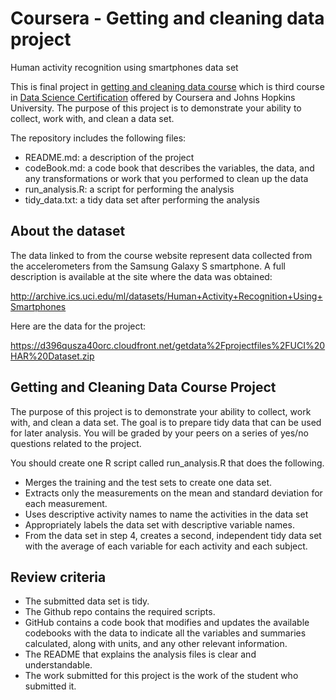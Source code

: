 # Coursera - Getting and cleaning data project
Human activity recognition using smartphones data set

This is final project in [getting and cleaning data course](https://www.coursera.org/learn/data-cleaning) which is third course in [Data Science Certification]() offered by Coursera and Johns Hopkins University. The purpose of this project is to demonstrate your ability to collect, work with, and clean a data set.

The repository includes the following files:
- README.md: a description of the project
- codeBook.md: a code book that describes the variables, the data, and any transformations or work that you performed to clean up the data
- run_analysis.R: a script for performing the analysis
- tidy_data.txt: a tidy data set after performing the analysis

## About the dataset
The data linked to from the course website represent data collected from the accelerometers from the Samsung Galaxy S smartphone. A full description is available at the site where the data was obtained:

http://archive.ics.uci.edu/ml/datasets/Human+Activity+Recognition+Using+Smartphones

Here are the data for the project:

https://d396qusza40orc.cloudfront.net/getdata%2Fprojectfiles%2FUCI%20HAR%20Dataset.zip

## Getting and Cleaning Data Course Project
The purpose of this project is to demonstrate your ability to collect, work with, and clean a data set. The goal is to prepare tidy data that can be used for later analysis. You will be graded by your peers on a series of yes/no questions related to the project.

You should create one R script called run_analysis.R that does the following.

* Merges the training and the test sets to create one data set.
* Extracts only the measurements on the mean and standard deviation for each measurement.
* Uses descriptive activity names to name the activities in the data set
* Appropriately labels the data set with descriptive variable names.
* From the data set in step 4, creates a second, independent tidy data set with the average of each variable for each activity and each subject.


## Review criteria
* The submitted data set is tidy.
* The Github repo contains the required scripts.
* GitHub contains a code book that modifies and updates the available codebooks with the data to indicate all the variables and summaries calculated, along with units, and any other relevant information.
* The README that explains the analysis files is clear and understandable.
* The work submitted for this project is the work of the student who submitted it.
